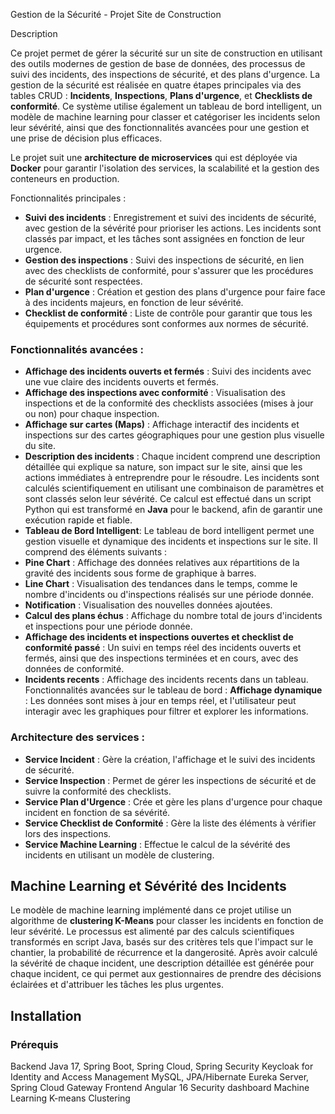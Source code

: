 Gestion de la Sécurité - Projet Site de Construction

 Description

Ce projet permet de gérer la sécurité sur un site de construction en utilisant des outils modernes de gestion de base de données, des processus de suivi des incidents, des inspections de sécurité, et des plans d'urgence. La gestion de la sécurité est réalisée en quatre étapes principales via des tables CRUD : **Incidents**, **Inspections**, **Plans d'urgence**, et **Checklists de conformité**. Ce système utilise également un tableau de bord intelligent, un modèle de machine learning pour classer et catégoriser les incidents selon leur sévérité, ainsi que des fonctionnalités avancées pour une gestion et une prise de décision plus efficaces.

Le projet suit une **architecture de microservices** qui est déployée via **Docker** pour garantir l'isolation des services, la scalabilité et la gestion des conteneurs en production.

 Fonctionnalités principales :

* **Suivi des incidents** : Enregistrement et suivi des incidents de sécurité, avec gestion de la sévérité pour prioriser les actions. Les incidents sont classés par impact, et les tâches sont assignées en fonction de leur urgence.
* **Gestion des inspections** : Suivi des inspections de sécurité, en lien avec des checklists de conformité, pour s'assurer que les procédures de sécurité sont respectées.
* **Plan d'urgence** : Création et gestion des plans d'urgence pour faire face à des incidents majeurs, en fonction de leur sévérité.
* **Checklist de conformité** : Liste de contrôle pour garantir que tous les équipements et procédures sont conformes aux normes de sécurité.

### Fonctionnalités avancées :
* **Affichage des incidents ouverts et fermés** : Suivi des incidents avec une vue claire des incidents ouverts et fermés.
* **Affichage des inspections avec conformité** : Visualisation des inspections et de la conformité des checklists associées (mises à jour ou non) pour chaque inspection.
* **Affichage sur cartes (Maps)** : Affichage interactif des incidents et inspections sur des cartes géographiques pour une gestion plus visuelle du site.
* **Description des incidents** :
Chaque incident comprend une description détaillée qui explique sa nature, son impact sur le site, ainsi que les actions immédiates à entreprendre pour le résoudre. Les incidents sont calculés scientifiquement en utilisant une combinaison de paramètres et sont classés selon leur sévérité. Ce calcul est effectué dans un script Python qui est transformé en **Java** pour le backend, afin de garantir une exécution rapide et fiable.
* **Tableau de Bord Intelligent**:
Le tableau de bord intelligent permet une gestion visuelle et dynamique des incidents et inspections sur le site. Il comprend des éléments suivants :
* **Pine Chart** : Affichage des données relatives aux répartitions de la gravité des incidents sous forme de graphique à barres.
* **Line Chart** : Visualisation des tendances dans le temps, comme le nombre d'incidents ou d'inspections réalisés sur une période donnée.
* **Notification** : Visualisation des nouvelles données ajoutées.
* **Calcul des plans échus** : Affichage du nombre total de jours d'incidents et inspections pour une période donnée.
* **Affichage des incidents et inspections ouvertes et checklist de conformité passé** : Un suivi en temps réel des incidents ouverts et fermés, ainsi que des inspections terminées et en cours, avec des données de conformité.
* **Incidents recents** : Affichage des incidents recents dans un tableau.
 Fonctionnalités avancées sur le tableau de bord :
  **Affichage dynamique** : Les données sont mises à jour en temps réel, et l'utilisateur peut interagir avec les graphiques pour filtrer et explorer les informations.
 
 ### Architecture des services :
* **Service Incident** : Gère la création, l'affichage et le suivi des incidents de sécurité.
* **Service Inspection** : Permet de gérer les inspections de sécurité et de suivre la conformité des checklists.
* **Service Plan d'Urgence** : Crée et gère les plans d'urgence pour chaque incident en fonction de sa sévérité.
* **Service Checklist de Conformité** : Gère la liste des éléments à vérifier lors des inspections.
* **Service Machine Learning** : Effectue le calcul de la sévérité des incidents en utilisant un modèle de clustering.

## Machine Learning et Sévérité des Incidents

Le modèle de machine learning implémenté dans ce projet utilise un algorithme de **clustering K-Means** pour classer les incidents en fonction de leur sévérité. Le processus est alimenté par des calculs scientifiques transformés en script Java, basés sur des critères tels que l'impact sur le chantier, la probabilité de récurrence et la dangerosité. Après avoir calculé la sévérité de chaque incident, une description détaillée est générée pour chaque incident, ce qui permet aux gestionnaires de prendre des décisions éclairées et d'attribuer les tâches les plus urgentes.



## Installation

### Prérequis
Backend
Java 17, Spring Boot, Spring Cloud, Spring Security
Keycloak for Identity and Access Management
MySQL, JPA/Hibernate
Eureka Server, Spring Cloud Gateway
Frontend
Angular 16
Security dashboard
Machine Learning
K-means Clustering 
